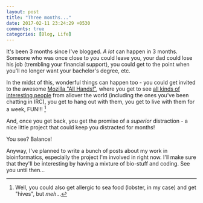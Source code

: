 ```yaml
---
layout: post
title: "Three months..."
date: 2017-02-11 23:24:29 +0530
comments: true
categories: [Blog, Life]
---
```


It's been 3 months since I've blogged. *A lot* can happen in 3 months. Someone who was once close to you could leave you, your dad could lose his job (trembling your financial support), you could get to the point when you'll no longer want your bachelor's degree, etc.

In the midst of this, wonderful things can happen too - you could get invited to the awesome [Mozilla "All Hands!"](https://wiki.mozilla.org/All_Hands/2016_Hawaii), where you get to see [all kinds of interesting people](https://www.flickr.com/photos/mozillaallhands/sets/72157673850712094/with/31521175206/) from allover the world (including the ones you've been chatting in IRC), you get to hang out with them, you get to live with them for a week, FUN!!! [^1]

And, once you get back, you get the promise of a *superior* distraction - a nice little project that could keep you distracted for months!

You see? Balance!

Anyway, I've planned to write a bunch of posts about my work in bioinformatics, especially the project I'm involved in right now. I'll make sure that they'll be interesting by having a mixture of bio-stuff and coding. See you until then...

[^1]: Well, you could also get allergic to sea food (lobster, in my case) and get "hives", but *meh*...
